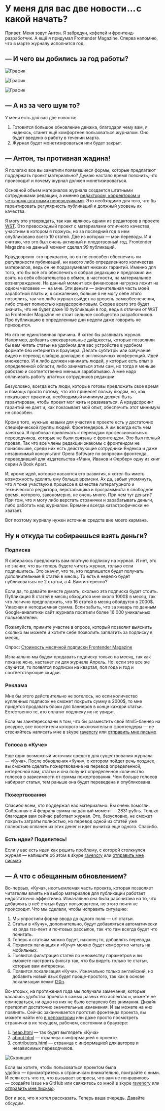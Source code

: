 # У меня для вас две новости … с какой начать?

Привет. Меня зовут Антон. Я забредун, кофепей и фронтенд-разработчик. А ещё 
я придумал Frontender Magazine. Сперва напомню, что в марте журналу исполнится год. 


## — И чего вы добились за год работы?

![График][Статистика]

![График][Количество уникальных посетителей]

![График][Количество просмотров страниц]


## — А из за чего шум то?

У меня есть для вас две новости: 

1. Готовится большое обновление движка, благодаря чему вам, я надеюсь, станет
ещё комфортнее пользоваться журналом. Оно будет введено в работу в течении марта.
2. Журнал будет монетизироваться или будет закрыт.


## — Антон, ты противная жадина!

Я полагаю все вы заметили появившиеся формы, которые предлагают поддержать проект
материально? Думаю настало время пояснить, что происходит и почему журнал должен
монетизироваться.

Основной объем материалов журнала создается штатными сотрудниками редакции, а 
именно [редактором, корректором и четырьмя штатными переводчиками][1]. Это необходимо 
для того, что бы гарантировать регулярность публикаций и должный уровень их 
качества. 

Я могу это утверждать, так как являюсь одним из редакторов в проекте [WST][10]. 
Это превосходный проект с материалами отличного качества, участием в котором я
горжусь, но за последний год в нем опубликовано всего 10 статей. 
Две из которых — мои переводы. И я считаю, что это был очень активный и 
плодотворный год. Frontender Magazine на данный момент сделал *99* публикаций.

Краудсорсинг это прекрасно, но он не способен обеспечить ни регулярности публикаций,
ни какого либо определенного количества материалов, ведь он не подразумевает
никаких гарантий. Именно для того, что бы всё это обеспечить я собрал редакцию и 
предложил им взять на себя обязательства в обмен, в частности, на материальное 
вознаграждение. На данный момент вся финансовая нагрузка лежит на одном человеке —  на мне. 
Эти деньги — значительная часть моей заработной платы и, к сожалению, больше я 
не могу себе этого позволить, так что либо журнал выйдет на уровень самообеспечения, 
либо станет полностью краудсорсинговым. Скорее всего это будет значить, что не будет
даже 10 публикаций в год, ведь в отличии от WST за Frontender Magazine не стоит сильное
сообщество разработчиков. Про публикацию в определенные дни недели даже говорить 
не приходится.

Но это не единственная причина. Я хотел бы развивать журнал. Например, добавить
ежеквартальные дайджесты, которые позволили бы вам читать статьи на удобном
для вас устройстве в удобном формате без интернета и браузера. Делать субтитры 
или озвучание видео и перевод слайдов докладов с англоязычных конференций. 
Идей множество. И я либо должен нанимать людей, у которых есть опыт в определенной
области, либо заниматься этим сам, но тогда я меньше работаю и соответственно
меньше зарабатываю. А мне надо оплачивать работу штатных сотрудников редакции.

Безусловно, всегда есть люди, которые готовы предложить свое время и помощь просто
потому, что это принесет пользу людям, но, как показывает практика, необходимый
минимум должен быть гарантирован, чтобы проект мог жить и развиваться. А краудсорсинг
гарантий не дает и, как показывает мой опыт, обеспечить этот минимум не способен.

Кроме того, нужные навыки для участия в проекте есть у достаточно специфической 
группы людей. Фронтендеров. А им всегда есть чем заняться. Я пробовал привлекать 
к переводам профессиональных переводчиков, которые не были связаны с фронтендом. 
Это был полный провал. Так что все члены редакции знакомы с фронтендом не понаслышке, 
среди них есть действующие сотрудники Яндекса и даже независимый консультант 
Opera Software по вопросам фронтенда, переводивший для издательства 
«Манн, Иванов и Фербер» одну из книг серии A Book Apart.

И, кроме идей, которые касаются его развития, я хотел бы иметь возможность
уделять ему больше времени. Ах да, забыл упомянуть, что я тоже участвую в процессе 
в качестве литературного и технического редактора, верстальщика и программиста 
в свободное время, которого, закономерно, не очень много. При чем тут деньги?
При том, что я могу либо верстать странички и зарабатывать деньги, либо работать
над журналом. Времени всегда катастрофически не хватает. 

Вот поэтому журналу нужен источник средств вне моего кармана.


## Ну и откуда ты собираешься взять деньги?

### Подписка

Я собираюсь предложить вам платную подписку на журнал. И нет, это не значит, что 
вы теперь будете читать журнал, только если подпишитесь. Это значит, что те, кто
подпишется будет получать дополнительные 8 статей в месяц. То есть в неделю будет
публиковаться не 2 статьи, а 4. Вам интересно?

Если да, то давайте вместе думать, сколько эта подписка будет стоить. Публикация 
8 статей в месяц обходится мне около 1000$ в месяц, так что логично предположить, 
что 16 статей в месяц обойдутся в 2000$. Ужасная и неподъемная сумма. Если забыть, 
что за январь по данным Google-аналитики сайт журнала посетили более 16 000 
уникальных пользователей.

Пожалуйста, примите участие в опросе, который позволит выяснить сколько вы можете
и хотите себе позволить заплатить за подписку в месяц. 

Опрос: [Стоимость месячной подписки Frontender Magazine][2]

Изначально мы будем продавать подписку только на месяц, так как пока не ясно, 
настанет ли для журнала Апрель. Но, если это все же случится, то появятся подписки 
на квартал, пол года и год и соответствующие скидки.


### Реклама

Мне бы этого действительно не хотелось, но если количество купленных подписок 
не сможет покрыть сумму в 2000$, то мне придется продавать блоки для баннеров 
в конце каждой статьи. Естественно те, кто оплатит подписку их не увидят. 

Если вы заинтересованы в том, что бы разместить свой html5-баннер на ресурсе,
все посетители которого исключительно фронтендеры — не стесняйтесь написать мне 
в skype [ravencry][3] или [отправить мне письмо][4].


### Голоса в «Куче»

Еще один возможный источник средств для существования журнала — «Куча».
После обновления «Кучи», о котором пойдет речь позднее, вы сможете сделать 
пожертвование на перевод определенной, интересной вам, статьи и она получит 
определенное количество голосов в зависимости от суммы пожертвования. Чем больше
голосов набирает статья, тем раньше она будет переведена и опубликована.


### Пожертвования

Спасибо всем, кто поддержал нас материально. Вы очень помогли. Собранная с 4
февраля сумма на данный момент — 2831 рубль. Только благодаря вам сейчас 
работает журнал. Это, безусловно, не сможет покрыть затраты полностью, но перевод 
одной из статей уже полностью оплачен из этих денег и идет вычитка еще одного. 
Спасибо. 


### Есть идеи? Поделитесь!

Если у вас есть идеи как решить проблему, с которой столкнулся журнал — напишите 
об этом в skype [ravencry][3] или [отправить мне письмо][4].


## — А что с обещанным обновлением? 

Во-первых, «Куча», неотъемлемая часть проекта, которая позволяет читателям
влиять на выбор материалов для публикации работает недостаточно эффективно.
Изначально она была рассчитана на то, что добавлять в неё статьи будут пользователи,
но этого почти не происходит. Что мы сделали, чтобы исправить ситуацию:

1. Мы упростили форму ввода до одного поля — url статьи.
2. Статьи в «Кучу», дополнительно, будут добавляться автоматически из ряда rss-лент и
почтовых рассылок, так что там всегда будет что почитать.
3. Теперь к статьям можно будет, наконец то, добавлять переводы.
4. Появится пагинация и «Кучу» можно будет комфортно читать на мобильных.
5. Появится фильтрация статей по множеству параметров и вы сможете настроить 
фильтр так, что бы видеть только те статьи, которые вам интересны.
6. Появится локализация «Кучи». Изначально только английский, но добавить новый
язык будет проще-простого, так как в основе локализации лежит [l20n][5].

Во-вторых, на протяжения года мы получали замечания, которые касались удобства
проекта в самых разных его аспектах и, можете не сомневаться, ни одно из них
не было оставлено без внимания. Дизайн претерпит достаточно значительные изменения.
И вы можете на них повлиять. Сейчас заканчивается прототип фронтенда проекта, вы
можете найти его [в репозитории][6] или даже просто посмотреть странички в их
текущем, рабочем, состоянии в браузере:

1. [heap.html][7] — так будет выглядеть «Куча»
2. [about.html][8] — страница с информацией о проекте.
3. [contributors.html][9] — страница с информацией для авторов и независимых переводчиков.

![Скриншот][Так будет выглядеть «Куча»]

Если вы хотите, чтобы пользоваться проектом была удобно — присмотритесь к страничкам 
внимательно, поиграйте с ними. И если есть что то, что вызывает вопросы, что вам
не понравилось — создайте issue на GitHub или свяжитесь со мной в skype [ravencry][3] 
или [отправить мне письмо][4].

Вот и все, что я хотел рассказать. Теперь ваша очередь. Давайте обсудим.

[Статистика]: img/graph.png "Cтатистика"
[Количество уникальных посетителей]: img/uniq.png "Количество уникальных посетителей"
[Количество просмотров страниц]: img/views.png "Количество просмотров страниц"
[Так будет выглядеть «Куча»]: img/screen.png "Так будет выглядеть «Куча»"

[1]: http://frontender.info/team.html
[2]: https://www.surveymonkey.com/s/9LQBZXL
[3]: skype:ravencry?chat
[4]: mailto:thesilentimp@gmail.com
[5]: http://l20n.org/
[6]: http://github.com/FMRobot/HeapTemplate
[7]: http://websaints.net/production/heap.html
[8]: http://websaints.net/production/about.html
[9]: http://websaints.net/production/contributors.html
[10]: http://web-standards.ru/category/articles/

